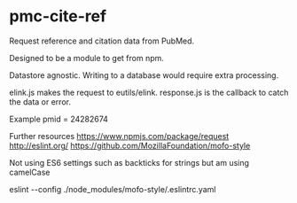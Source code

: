 # pmc-cite-ref

Request reference and citation data from PubMed.

Designed to be a module to get from npm.

Datastore agnostic. Writing to a database would require extra processing.

elink.js makes the request to eutils/elink. response.js is the callback to catch the data or error.

Example pmid = 24282674

Further resources
https://www.npmjs.com/package/request
http://eslint.org/
https://github.com/MozillaFoundation/mofo-style

Not using ES6 settings such as backticks for strings but am using camelCase

eslint --config ./node_modules/mofo-style/.eslintrc.yaml